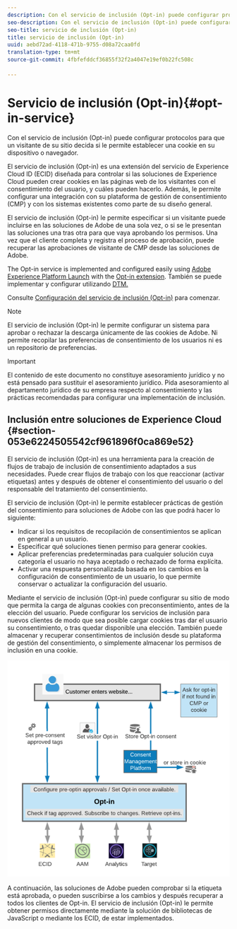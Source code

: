 ```yaml
---
description: Con el servicio de inclusión (Opt-in) puede configurar protocolos para que un visitante de su sitio decida si le permite establecer una cookie en su dispositivo o navegador.
seo-description: Con el servicio de inclusión (Opt-in) puede configurar protocolos para que un visitante de su sitio decida si le permite establecer una cookie en su dispositivo o navegador.
seo-title: servicio de inclusión (Opt-in)
title: servicio de inclusión (Opt-in)
uuid: aebd72ad-4118-471b-9755-d08a72caa0fd
translation-type: tm+mt
source-git-commit: 4fbfefddcf36855f32f2a4047e19ef0b22fc508c

---
```



# Servicio de inclusión (Opt-in){#opt-in-service}

Con el servicio de inclusión (Opt-in) puede configurar protocolos para que un visitante de su sitio decida si le permite establecer una cookie en su dispositivo o navegador.

El servicio de inclusión (Opt-in) es una extensión del servicio de Experience Cloud ID (ECID) diseñada para controlar si las soluciones de Experience Cloud pueden crear cookies en las páginas web de los visitantes con el consentimiento del usuario, y cuáles pueden hacerlo. Además, le permite configurar una integración con su plataforma de gestión de consentimiento (CMP) y con los sistemas existentes como parte de su diseño general.

El servicio de inclusión (Opt-in) le permite especificar si un visitante puede incluirse en las soluciones de Adobe de una sola vez, o si se le presentan las soluciones una tras otra para que vaya aprobando los permisos. Una vez que el cliente completa y registra el proceso de aprobación, puede recuperar las aprobaciones de visitante de CMP desde las soluciones de Adobe.

The Opt-in service is implemented and configured easily using [Adobe Experience Platform Launch](https://docs.adobelaunch.com/) with the [Opt-in extension](../../implementation-guides/opt-in-service/launch.md). También se puede implementar y configurar utilizando [DTM.](../../implementation-guides/opt-in-service/optin-dtm.md)

Consulte [Configuración del servicio de inclusión (Opt-in)](../../implementation-guides/opt-in-service/getting-started.md) para comenzar.

>[!NOTE]
>
>El servicio de inclusión (Opt-in) le permite configurar un sistema para aprobar o rechazar la descarga únicamente de las cookies de Adobe. Ni permite recopilar las preferencias de consentimiento de los usuarios ni es un repositorio de preferencias.

>[!IMPORTANT]
>
>El contenido de este documento no constituye asesoramiento jurídico y no está pensado para sustituir el asesoramiento jurídico. Pida asesoramiento al departamento jurídico de su empresa respecto al consentimiento y las prácticas recomendadas para configurar una implementación de inclusión.

## Inclusión entre soluciones de Experience Cloud {#section-053e6224505542cf961896f0ca869e52}

El servicio de inclusión (Opt-in) es una herramienta para la creación de flujos de trabajo de inclusión de consentimiento adaptados a sus necesidades. Puede crear flujos de trabajo con los que reaccionar (activar etiquetas) antes y después de obtener el consentimiento del usuario o del responsable del tratamiento del consentimiento.

El servicio de inclusión (Opt-in) le permite establecer prácticas de gestión del consentimiento para soluciones de Adobe con las que podrá hacer lo siguiente:

* Indicar si los requisitos de recopilación de consentimientos se aplican en general a un usuario.
* Especificar qué soluciones tienen permiso para generar cookies.
* Aplicar preferencias predeterminadas para cualquier solución cuya categoría el usuario no haya aceptado o rechazado de forma explícita.
* Activar una respuesta personalizada basada en los cambios en la configuración de consentimiento de un usuario, lo que permite conservar o actualizar la configuración del usuario.

Mediante el servicio de inclusión (Opt-in) puede configurar su sitio de modo que permita la carga de algunas cookies con preconsentimiento, antes de la elección del usuario. Puede configurar los servicios de inclusión para nuevos clientes de modo que sea posible cargar cookies tras dar el usuario su consentimiento, o tras quedar disponible una elección. También puede almacenar y recuperar consentimientos de inclusión desde su plataforma de gestión del consentimiento, o simplemente almacenar los permisos de inclusión en una cookie.

![](assets/Opt-in-approval.png)

A continuación, las soluciones de Adobe pueden comprobar si la etiqueta está aprobada, o pueden suscribirse a los cambios y después recuperar a todos los clientes de Opt-in. El servicio de inclusión (Opt-in) le permite obtener permisos directamente mediante la solución de bibliotecas de JavaScript o mediante los ECID, de estar implementados.
